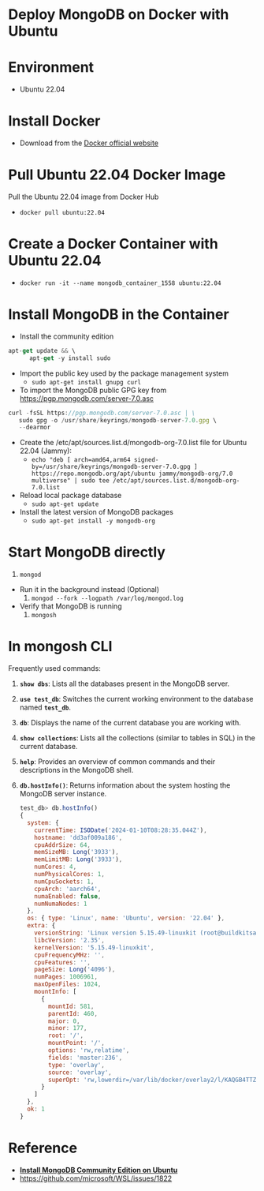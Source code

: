 # Deploy MongoDB on Docker with Ubuntu

# Environment

- Ubuntu 22.04

# Install Docker

- Download from the [Docker official website](https://www.docker.com/)

# Pull Ubuntu 22.04 Docker Image

Pull the Ubuntu 22.04 image from Docker Hub

- `docker pull ubuntu:22.04`

# Create a Docker Container with Ubuntu 22.04

- `docker run -it --name mongodb_container_1558 ubuntu:22.04`

# Install MongoDB in the Container

- Install the community edition

```jsx
apt-get update && \
      apt-get -y install sudo
```

- Import the public key used by the package management system
  - `sudo apt-get install gnupg curl`
- To import the MongoDB public GPG key from https://pgp.mongodb.com/server-7.0.asc

```jsx
curl -fsSL https://pgp.mongodb.com/server-7.0.asc | \
   sudo gpg -o /usr/share/keyrings/mongodb-server-7.0.gpg \
   --dearmor
```

- Create the /etc/apt/sources.list.d/mongodb-org-7.0.list file for Ubuntu 22.04 (Jammy):
  - `echo "deb [ arch=amd64,arm64 signed-by=/usr/share/keyrings/mongodb-server-7.0.gpg ] https://repo.mongodb.org/apt/ubuntu jammy/mongodb-org/7.0 multiverse" | sudo tee /etc/apt/sources.list.d/mongodb-org-7.0.list`
- Reload local package database
  - `sudo apt-get update`
- Install the latest version of MongoDB packages
  - `sudo apt-get install -y mongodb-org`

# Start MongoDB directly

1. `mongod`

- Run it in the background instead (Optional)
  1. `mongod --fork --logpath /var/log/mongod.log`
- Verify that MongoDB is running
  1. `mongosh`

# In mongosh CLI

Frequently used commands:

1. **`show dbs`**: Lists all the databases present in the MongoDB server.
2. **`use test_db`**: Switches the current working environment to the database named **`test_db`**.
3. **`db`**: Displays the name of the current database you are working with.
4. **`show collections`**: Lists all the collections (similar to tables in SQL) in the current database.
5. **`help`**: Provides an overview of common commands and their descriptions in the MongoDB shell.
6. **`db.hostInfo()`**: Returns information about the system hosting the MongoDB server instance.

   ```jsx
   test_db> db.hostInfo()
   {
     system: {
       currentTime: ISODate('2024-01-10T08:28:35.044Z'),
       hostname: 'dd3af009a186',
       cpuAddrSize: 64,
       memSizeMB: Long('3933'),
       memLimitMB: Long('3933'),
       numCores: 4,
       numPhysicalCores: 1,
       numCpuSockets: 1,
       cpuArch: 'aarch64',
       numaEnabled: false,
       numNumaNodes: 1
     },
     os: { type: 'Linux', name: 'Ubuntu', version: '22.04' },
     extra: {
       versionString: 'Linux version 5.15.49-linuxkit (root@buildkitsandbox) (gcc (Alpine 10.2.1_pre1) 10.2.1 20201203, GNU ld (GNU Binutils) 2.35.2) #1 SMP PREEMPT Tue Sep 13 07:51:32 UTC 2022',
       libcVersion: '2.35',
       kernelVersion: '5.15.49-linuxkit',
       cpuFrequencyMHz: '',
       cpuFeatures: '',
       pageSize: Long('4096'),
       numPages: 1006961,
       maxOpenFiles: 1024,
       mountInfo: [
         {
           mountId: 581,
           parentId: 460,
           major: 0,
           minor: 177,
           root: '/',
           mountPoint: '/',
           options: 'rw,relatime',
           fields: 'master:236',
           type: 'overlay',
           source: 'overlay',
           superOpt: 'rw,lowerdir=/var/lib/docker/overlay2/l/KAQGB4TTZ6QAZNT4PHT52W6ZDQ:/var/lib/docker/overlay2/l/F7JUNZKKUQF4Q3UB2WMEDUKGL2,upperdir=/var/lib/docker/overlay2/05fcc949ee5cbcfb08821ec5c5829f70d123059658eff4d8c69f5c58c3290773/diff,workdir=/var/lib/docker/overlay2/05fcc949ee5cbcfb08821ec5c5829f70d123059658eff4d8c69f5c58c3290773/work'
         }
       ]
     },
     ok: 1
   }
   ```

# Reference

- **[Install MongoDB Community Edition on Ubuntu](https://www.mongodb.com/docs/manual/tutorial/install-mongodb-on-ubuntu/)**
- https://github.com/microsoft/WSL/issues/1822
